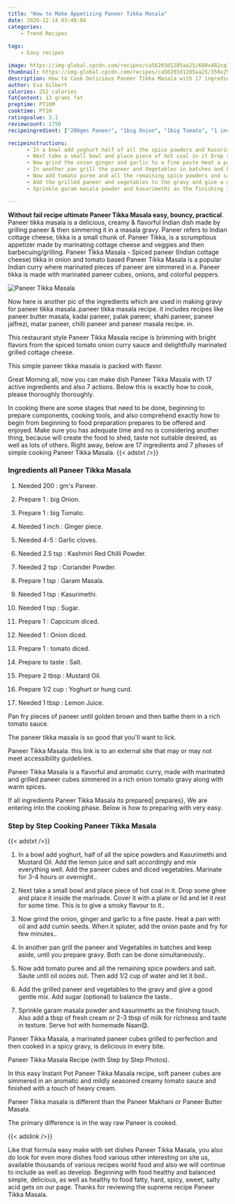 ```yaml
---
title: "How to Make Appetizing Paneer Tikka Masala"
date: 2020-12-14 03:40:04
categories:
    - Trend Recipes
    
tags:
    - Easy recipes

image: https://img-global.cpcdn.com/recipes/ca56203d1285aa25/680x482cq70/paneer-tikka-masala-recipe-main-photo.jpg
thumbnail: https://img-global.cpcdn.com/recipes/ca56203d1285aa25/350x250cq70/paneer-tikka-masala-recipe-main-photo.jpg
description: How to Cook Delicious Paneer Tikka Masala with 17 ingredients and 7 stages of easy cooking.
author: Eva Gilbert
calories: 252 calories
fatContent: 13 grams fat
preptime: PT16M
cooktime: PT1H
ratingvalue: 3.1
reviewcount: 1750
recipeingredient: ["200gms Paneer", "1big Onion", "1big Tomato", "1 inchGinger piece", "4-5Garlic cloves", "2.5 tspKashmiri Red Chilli Powder", "2 tspCoriander Powder", "1 tspGaram Masala", "1 tspKasurimethi", "1 tspSugar", "1Capcicum diced", "1Onion diced", "1tomato diced", "to tasteSalt", "2 tbspMustard Oil", "1/2 cupYoghurt or hung curd", "1 tbspLemon Juice"]

recipeinstructions: 
      - In a bowl add yoghurt half of all the spice powders and Kasurimethi and Mustard Oil Add the lemon juice and salt accordingly and mix everything well Add the paneer cubes and diced vegetables Marinate for 34 hours or overnight 
      - Next take a small bowl and place piece of hot coal in it Drop some ghee and place it inside the marinade Cover it with a plate or lid and let it rest for some time This is to give a smoky flavour to it 
      - Now grind the onion ginger and garlic to a fine paste Heat a pan with oil and add cumin seeds When it spluter add the onion paste and fry for few minutes 
      - In another pan grill the paneer and Vegetables in batches and keep aside until you prepare gravy Both can be done simultaneously 
      - Now add tomato puree and all the remaining spice powders and salt Saute until oil oozes out Then add 12 cup of water and let it boil 
      - Add the grilled paneer and vegetables to the gravy and give a good gentle mix Add sugar optional to balance the taste 
      - Sprinkle garam masala powder and kasurimethi as the finishing touch Also add a tbsp of fresh cream or 23 tbsp of milk for richness and taste in texture Serve hot with homemade Naan

---
```




**Without fail recipe ultimate Paneer Tikka Masala easy, bouncy, practical**. Paneer tikka masala is a delicious, creamy &amp; flavorful Indian dish made by grilling paneer &amp; then simmering it in a masala gravy. Paneer refers to Indian cottage cheese, tikka is a small chunk of. Paneer Tikka, is a scrumptious appetizer made by marinating cottage cheese and veggies and then barbecuing/grilling. Paneer Tikka Masala - Spiced paneer (Indian cottage cheese) tikka in onion and tomato based Paneer Tikka Masala is a popular Indian curry where marinated pieces of paneer are simmered in a. Paneer tikka is made with marinated paneer cubes, onions, and colorful peppers.


![Paneer Tikka Masala](https://img-global.cpcdn.com/recipes/ca56203d1285aa25/680x482cq70/paneer-tikka-masala-recipe-main-photo.jpg "Paneer Tikka Masala")



Now here is another pic of the ingredients which are used in making gravy for paneer tikka masala..paneer tikka masala recipe. it includes recipes like paneer butter masala, kadai paneer, palak paneer, shahi paneer, paneer jalfrezi, matar paneer, chilli paneer and paneer masala recipe. in.

This restaurant style Paneer Tikka Masala recipe is brimming with bright flavors from the spiced tomato onion curry sauce and delightfully marinated grilled cottage cheese.

This simple paneer tikka masala is packed with flavor.


Great Morning all, now you can make dish Paneer Tikka Masala with 17 active ingredients and also 7 actions. Below this is exactly how to cook, please thoroughly thoroughly.

In cooking there are some stages that need to be done, beginning to prepare components, cooking tools, and also comprehend exactly how to begin from beginning to food preparation prepares to be offered and enjoyed. Make sure you has adequate time and no is considering another thing, because will create the food to shed, taste not suitable desired, as well as lots of others. Right away, below are 17 ingredients and 7 phases of simple cooking Paneer Tikka Masala.
{{< adstxt />}}

### Ingredients all Paneer Tikka Masala


1. Needed 200 : gm&#39;s Paneer.

1. Prepare 1 : big Onion.

1. Prepare 1 : big Tomato.

1. Needed 1 inch : Ginger piece.

1. Needed 4-5 : Garlic cloves.

1. Needed 2.5 tsp : Kashmiri Red Chilli Powder.

1. Needed 2 tsp : Coriander Powder.

1. Prepare 1 tsp : Garam Masala.

1. Needed 1 tsp : Kasurimethi.

1. Needed 1 tsp : Sugar.

1. Prepare 1 : Capcicum diced.

1. Needed 1 : Onion diced.

1. Prepare 1 : tomato diced.

1. Prepare to taste : Salt.

1. Prepare 2 tbsp : Mustard Oil.

1. Prepare 1/2 cup : Yoghurt or hung curd.

1. Needed 1 tbsp : Lemon Juice.


Pan fry pieces of paneer until golden brown and then bathe them in a rich tomato sauce.

The paneer tikka masala is so good that you&#39;ll want to lick.

Paneer Tikka Masala. this link is to an external site that may or may not meet accessibility guidelines.

Paneer Tikka Masala is a flavorful and aromatic curry, made with marinated and grilled paneer cubes simmered in a rich onion tomato gravy along with warm spices.


If all ingredients Paneer Tikka Masala its prepared| prepares}, We are entering into the cooking phase. Below is how to preparing with very easy.

### Step by Step Cooking Paneer Tikka Masala

{{< adstxt />}}


1. In a bowl add yoghurt, half of all the spice powders and Kasurimethi and Mustard Oil. Add the lemon juice and salt accordingly and mix everything well. Add the paneer cubes and diced vegetables. Marinate for 3-4 hours or overnight..



1. Next take a small bowl and place piece of hot coal in it. Drop some ghee and place it inside the marinade. Cover it with a plate or lid and let it rest for some time. This is to give a smoky flavour to it..



1. Now grind the onion, ginger and garlic to a fine paste. Heat a pan with oil and add cumin seeds. When it spluter, add the onion paste and fry for few minutes..



1. In another pan grill the paneer and Vegetables in batches and keep aside, until you prepare gravy. Both can be done simultaneously..



1. Now add tomato puree and all the remaining spice powders and salt. Saute until oil oozes out. Then add 1/2 cup of water and let it boil..



1. Add the grilled paneer and vegetables to the gravy and give a good gentle mix. Add sugar (optional) to balance the taste..



1. Sprinkle garam masala powder and kasurimethi as the finishing touch. Also add a tbsp of fresh cream or 2-3 tbsp of milk for richness and taste in texture. Serve hot with homemade Naan😋.




Paneer Tikka Masala, a marinated paneer cubes grilled to perfection and then cooked in a spicy gravy, is delicious in every bite.

Paneer Tikka Masala Recipe (with Step by Step Photos).

In this easy Instant Pot Paneer Tikka Masala recipe, soft paneer cubes are simmered in an aromatic and mildly seasoned creamy tomato sauce and finished with a touch of heavy cream.

Paneer Tikka masala is different than the Paneer Makhani or Paneer Butter Masala.

The primary difference is in the way raw Paneer is cooked.


{{< adslink />}}

Like that formula easy make with set dishes Paneer Tikka Masala, you also do look for even more dishes food various other interesting on site us, available thousands of various recipes world food and also we will continue to include as well as develop. Beginning with food healthy and balanced simple, delicious, as well as healthy to food fatty, hard, spicy, sweet, salty acid gets on our page. Thanks for reviewing the supreme recipe Paneer Tikka Masala.
